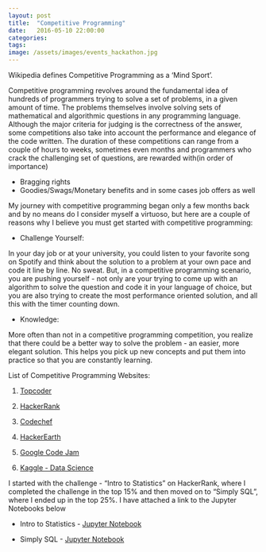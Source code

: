 ```yaml
---
layout: post
title:  "Competitive Programming"
date:   2016-05-10 22:00:00
categories:
tags: 
image: /assets/images/events_hackathon.jpg
---
```



Wikipedia defines Competitive Programming as a ‘Mind Sport’.

Competitive programming revolves around the fundamental idea of hundreds of programmers trying to solve a set of problems, in a given amount of time. The problems themselves involve solving sets of mathematical and algorithmic questions in any programming language. Although the major criteria for judging is the correctness of the answer, some competitions also take into account the performance and elegance of the code written. The duration of these competitions can range from a couple of hours to weeks, sometimes even months and programmers who crack the challenging set of questions, are rewarded with(in order of importance)

* Bragging rights 
* Goodies/Swags/Monetary benefits and in some cases job offers as well



My journey with competitive programming began only a few months back and by no means do I consider myself a virtuoso, but here are a couple of reasons why I believe you must get started with competitive programming:

* Challenge Yourself:

In your day job or at your university, you could listen to your favorite song on Spotify and think about the solution to a problem at your own pace and code it line by line. No sweat. But, in a competitive programming scenario, you are pushing yourself - not only are your trying to come up with an algorithm to solve the question and code it in your language of choice, but you are also trying to create the most performance oriented solution, and all this with the timer counting down.

* Knowledge:



More often than not in a competitive programming competition, you realize that there could be a better way to solve the problem - an easier, more elegant solution. This helps you pick up new concepts and put them into practice so that you are constantly learning. 

List of Competitive Programming Websites:

1. [Topcoder](https://www.topcoder.com/)

2. [HackerRank](https://www.hackerrank.com)

3. [Codechef](https://www.codechef.com/)

4. [HackerEarth](https://www.hackerearth.com/)

5. [Google Code Jam](https://code.google.com/codejam)

6. [Kaggle - Data Science](https://www.kaggle.com/)

I started with the challenge - “Intro to Statistics” on HackerRank, where I completed the challenge in the top 15% and then moved on to “Simply SQL”, where I ended up in the top 25%. I have attached a link to the Jupyter Notebooks below

* Intro to Statistics - [Jupyter Notebook](http://nbviewer.jupyter.org/github/KartikKannapur/Programming_Challenges/tree/master/HackerRank/Intro_to_Statistics/)

* Simply SQL - [Jupyter Notebook](http://nbviewer.jupyter.org/github/KartikKannapur/Programming_Challenges/blob/master/HackerRank/Simply_SQL_The_Sequel/Questions.ipynb)
